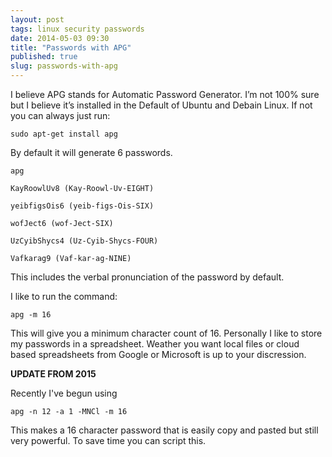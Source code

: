 ```yaml
---
layout: post
tags: linux security passwords
date: 2014-05-03 09:30
title: "Passwords with APG"
published: true
slug: passwords-with-apg
---
```

I believe APG stands for Automatic Password Generator. I’m not 100% sure but I believe it’s installed in the Default of Ubuntu and Debain Linux. If not you can always just run:

```
sudo apt-get install apg
```

By default it will generate 6 passwords.

```
apg
```
```
KayRoowlUv8 (Kay-Roowl-Uv-EIGHT)
```
```
yeibfigsOis6 (yeib-figs-Ois-SIX)
```
```
wofJect6 (wof-Ject-SIX)
```
```
UzCyibShycs4 (Uz-Cyib-Shycs-FOUR)
```
```
Vafkarag9 (Vaf-kar-ag-NINE)
```

This includes the verbal pronunciation of the password by default.

I like to run the command:

```
apg -m 16
```

This will give you a minimum character count of 16. Personally I like to store my passwords in a spreadsheet. Weather you want local files or cloud based spreadsheets from Google or Microsoft is up to your discression.

**UPDATE FROM 2015**

Recently I've begun using

```
apg -n 12 -a 1 -MNCl -m 16
```

This makes a 16 character password that is easily copy and pasted but still very powerful. To save time you can script this.
